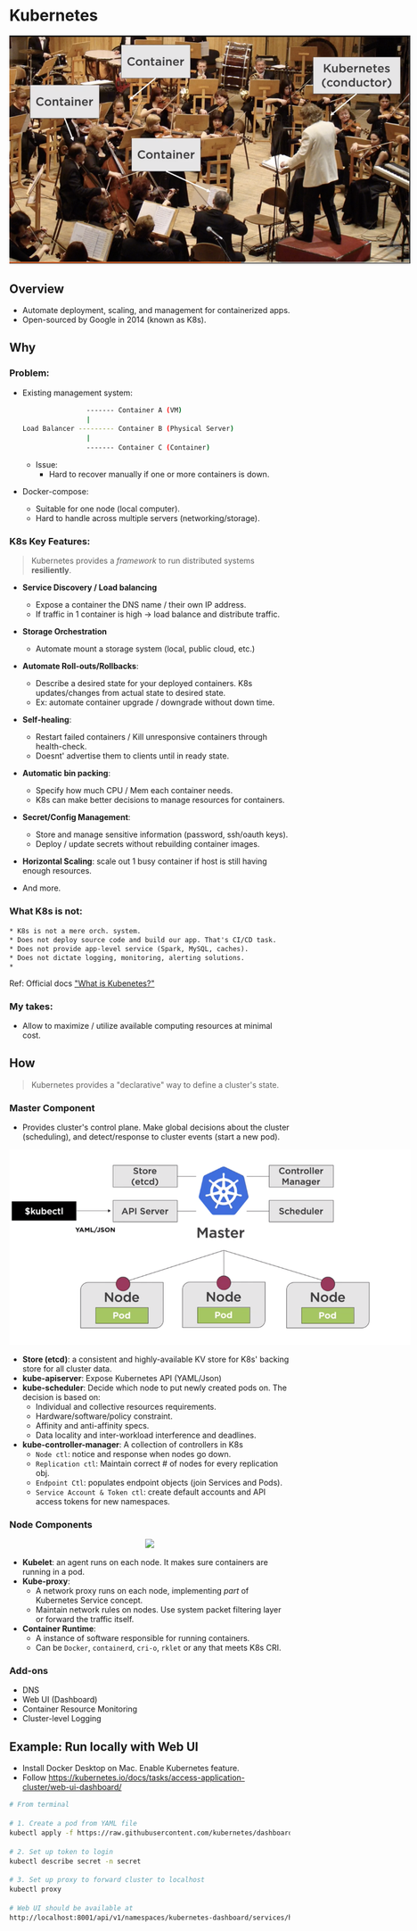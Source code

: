 # Kubernetes
<center><img src=./imgs/k8s_def.png style="max-width: 720px;"></center>

## Overview
- Automate deployment, scaling, and management for containerized apps.
- Open-sourced by Google in 2014 (known as K8s).

## Why
### Problem:
- Existing management system: 
    ```bash
                    ------- Container A (VM)
                    |
    Load Balancer --------- Container B (Physical Server)
                    |
                    ------- Container C (Container)
    ```
    * Issue:
        - Hard to recover manually if one or more containers is down.

- Docker-compose:
    - Suitable for one node (local computer).
    - Hard to handle across multiple servers (networking/storage).

### K8s Key Features:

> Kubernetes provides a *framework* to run distributed systems **resiliently**.

* **Service Discovery / Load balancing**
    * Expose a container the DNS name / their own IP address.
    * If traffic in 1 container is high -> load balance and distribute traffic.

* **Storage Orchestration**
    * Automate mount a storage system (local, public cloud, etc.)
* **Automate Roll-outs/Rollbacks**:
    * Describe a desired state for your deployed containers. K8s updates/changes
    from actual state to desired state.
    * Ex: automate container upgrade / downgrade without down time.
* **Self-healing**:
    * Restart failed containers / Kill unresponsive containers through health-check.
    * Doesnt' advertise them to clients until in ready state.

* **Automatic bin packing**:
    * Specify how much CPU / Mem each container needs.
    * K8s can make better decisions to manage resources for containers.
* **Secret/Config Management**: 
    * Store and manage sensitive information (password, ssh/oauth keys).
    * Deploy / update secrets without rebuilding container images.
* **Horizontal Scaling**: scale out 1 busy container if host is still having enough resources.
* And more.

### What K8s is not:
    * K8s is not a mere orch. system.
    * Does not deploy source code and build our app. That's CI/CD task.
    * Does not provide app-level service (Spark, MySQL, caches).
    * Does not dictate logging, monitoring, alerting solutions.
    * 
Ref: Official docs ["What is Kubenetes?"](https://kubernetes.io/docs/concepts/overview/what-is-kubernetes/)

### My takes:
* Allow to maximize / utilize available computing resources at minimal cost.

## How

> Kubernetes provides a "declarative" way to define a cluster's state.

### Master Component
* Provides cluster's control plane. Make global decisions about the cluster (scheduling), and detect/response to cluster events (start a new pod).
<center><img src=./imgs/k8s_master.png style="max-width: 720px;"></center>

* **Store (etcd)**: a consistent and highly-available KV store for K8s' backing store for all cluster data.
* **kube-apiserver**: Expose Kubernetes API (YAML/Json)
* **kube-scheduler**: Decide which node to put newly created pods on. The decision is based on:
    * Individual and collective resources requirements.
    * Hardware/software/policy constraint.
    * Affinity and anti-affinity specs.
    * Data locality and inter-workload interference and deadlines.
* **kube-controller-manager**: A collection of controllers in K8s
    * `Node ctl`: notice and response when nodes go down.
    * `Replication ctl`: Maintain correct # of nodes for every replication obj.
    * `Endpoint Ctl`: populates endpoint objects (join Services and Pods).
    * `Service Account & Token ctl`: create default accounts and API access tokens for new namespaces.

### Node Components
<center><img src=./k8s_pod.png style="max-width: 720px;"></center>

* **Kubelet**: an agent runs on each node. It makes sure containers are running in a pod.
* **Kube-proxy**: 
    * A network proxy runs on each node, implementing *part* of Kubernetes Service concept.
    * Maintain network rules on nodes. Use system packet filtering layer or forward the traffic itself.
* **Container Runtime**: 
    * A instance of software responsible for running containers.
    * Can be `Docker`, `containerd`, `cri-o`, `rklet` or any that meets K8s CRI.

### Add-ons
* DNS
* Web UI (Dashboard)
* Container Resource Monitoring
* Cluster-level Logging

## Example: Run locally with Web UI
* Install Docker Desktop on Mac. Enable Kubernetes feature.
* Follow https://kubernetes.io/docs/tasks/access-application-cluster/web-ui-dashboard/
```bash
# From terminal

# 1. Create a pod from YAML file
kubectl apply -f https://raw.githubusercontent.com/kubernetes/dashboard/v2.0.0-beta4/aio/deploy/recommended.yaml
  
# 2. Set up token to login
kubectl describe secret -n secret

# 3. Set up proxy to forward cluster to localhost
kubectl proxy

# Web UI should be available at 
http://localhost:8001/api/v1/namespaces/kubernetes-dashboard/services/https:kubernetes-dashboard:/proxy/

```